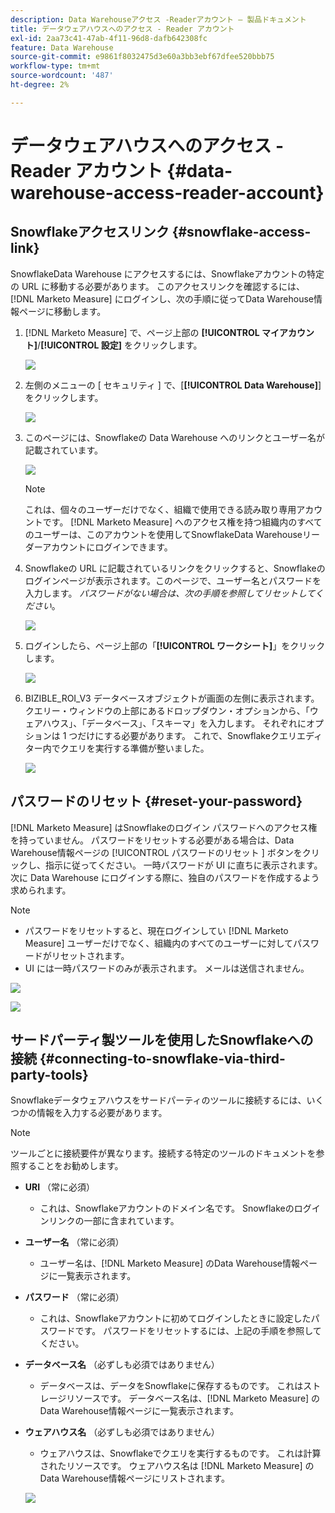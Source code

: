 ```yaml
---
description: Data Warehouseアクセス -Readerアカウント – 製品ドキュメント
title: データウェアハウスへのアクセス - Reader アカウント
exl-id: 2aa73c41-47ab-4f11-96d8-dafb642308fc
feature: Data Warehouse
source-git-commit: e9861f8032475d3e60a3bb3ebf67dfee520bbb75
workflow-type: tm+mt
source-wordcount: '487'
ht-degree: 2%

---
```


# データウェアハウスへのアクセス - Reader アカウント {#data-warehouse-access-reader-account}

## Snowflakeアクセスリンク {#snowflake-access-link}

SnowflakeData Warehouse にアクセスするには、Snowflakeアカウントの特定の URL に移動する必要があります。 このアクセスリンクを確認するには、[!DNL Marketo Measure] にログインし、次の手順に従ってData Warehouse情報ページに移動します。

1. [!DNL Marketo Measure] で、ページ上部の **[!UICONTROL マイアカウント]**/**[!UICONTROL 設定]** をクリックします。

   ![](assets/data-warehouse-access-reader-account-1.png)

1. 左側のメニューの [ セキュリティ ] で、[**[!UICONTROL Data Warehouse]**] をクリックします。

   ![](assets/data-warehouse-access-reader-account-2.png)

1. このページには、Snowflakeの Data Warehouse へのリンクとユーザー名が記載されています。

   ![](assets/data-warehouse-access-reader-account-3.png)

   >[!NOTE]
   >
   >これは、個々のユーザーだけでなく、組織で使用できる読み取り専用アカウントです。 [!DNL Marketo Measure] へのアクセス権を持つ組織内のすべてのユーザーは、このアカウントを使用してSnowflakeData Warehouseリーダーアカウントにログインできます。

1. Snowflakeの URL に記載されているリンクをクリックすると、Snowflakeのログインページが表示されます。このページで、ユーザー名とパスワードを入力します。 _パスワードがない場合は、次の手順を参照してリセットしてください_。

   ![](assets/data-warehouse-access-reader-account-4.png)

1. ログインしたら、ページ上部の「**[!UICONTROL ワークシート]**」をクリックします。

   ![](assets/data-warehouse-access-reader-account-5.png)

1. BIZIBLE_ROI_V3 データベースオブジェクトが画面の左側に表示されます。 クエリー・ウィンドウの上部にあるドロップダウン・オプションから、「ウェアハウス」、「データベース」、「スキーマ」を入力します。 それぞれにオプションは 1 つだけにする必要があります。 これで、Snowflakeクエリエディター内でクエリを実行する準備が整いました。

   ![](assets/data-warehouse-access-reader-account-6.png)

## パスワードのリセット {#reset-your-password}

[!DNL Marketo Measure] はSnowflakeのログイン パスワードへのアクセス権を持っていません。 パスワードをリセットする必要がある場合は、Data Warehouse情報ページの [!UICONTROL  パスワードのリセット ] ボタンをクリックし、指示に従ってください。 一時パスワードが UI に直ちに表示されます。 次に Data Warehouse にログインする際に、独自のパスワードを作成するよう求められます。

>[!NOTE]
>
>* パスワードをリセットすると、現在ログインしてい [!DNL Marketo Measure] ユーザーだけでなく、組織内のすべてのユーザーに対してパスワードがリセットされます。
>* UI には一時パスワードのみが表示されます。 メールは送信されません。

![](assets/data-warehouse-access-reader-account-7.png)

![](assets/data-warehouse-access-reader-account-8.png)

## サードパーティ製ツールを使用したSnowflakeへの接続 {#connecting-to-snowflake-via-third-party-tools}

Snowflakeデータウェアハウスをサードパーティのツールに接続するには、いくつかの情報を入力する必要があります。

>[!NOTE]
>
>ツールごとに接続要件が異なります。接続する特定のツールのドキュメントを参照することをお勧めします。

* **URI** （常に必須）
   * これは、Snowflakeアカウントのドメイン名です。 Snowflakeのログインリンクの一部に含まれています。
* **ユーザー名** （常に必須）
   * ユーザー名は、[!DNL Marketo Measure] のData Warehouse情報ページに一覧表示されます。
* **パスワード** （常に必須）
   * これは、Snowflakeアカウントに初めてログインしたときに設定したパスワードです。 パスワードをリセットするには、上記の手順を参照してください。
* **データベース名** （必ずしも必須ではありません）
   * データベースは、データをSnowflakeに保存するものです。 これはストレージリソースです。 データベース名は、[!DNL Marketo Measure] のData Warehouse情報ページに一覧表示されます。
* **ウェアハウス名** （必ずしも必須ではありません）
   * ウェアハウスは、Snowflakeでクエリを実行するものです。 これは計算されたリソースです。 ウェアハウス名は [!DNL Marketo Measure] のData Warehouse情報ページにリストされます。

  ![](assets/data-warehouse-access-reader-account-9.png)
